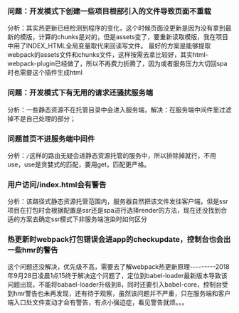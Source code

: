 ### 问题：开发模式下创建一些项目根部引入的文件导致页面不重载
分析：其实热更新已经检测到程序的变化，这个时候页面没更新是因为没有拿到最新的模版，计算的chunks是对的，但是assets变了，要重新读取模版，我在项目中用了INDEX_HTML全局变量取代来回读写文件。
最好的方案是能够提取webpack的assets文件和chunks文件，这样按需去拿比较好，其实html-webpack-plugin已经做了，所以不再费力折腾了，因为或者服务压力大切回spa时也需要这个插件生成html


### 问题：开发模式下有无用的请求还骚扰服务端
分析：一些静态资源不在托管目录中会进入服务端，解决：在服务端中间件里过滤掉不是自己处理的部分；


### 问题首页不进服务端中间件
分析：`/`这样的路由无疑会进静态资源托管的服务中，所以排除掉就行，不用use，use是贪婪式的匹配，要用get，匹配更严格。


### 用户访问/index.html会有警告
分析：该路径式静态资源托管范围内，服务器自然把该文件发往客户端，但是ssr项目在打包时会根据配置是ssr还是spa进行选择render的方法，现在还没找到合适的方案去确定ssr模式下非服务端渲染时如何区分


### 热更新时webpack打包错误会进app的checkupdate，控制台也会出一些hmr的警告
这个问题还没解决，优先级不高，需要去了解webpack热更新原理---------2018年9月28日凌晨1点15终于解决这个问题了，定位到babel-loader最新版本导致该问题出现，不能将babael-loader升级到8，同时还要引入babel-core，控制台受到hmr警告也未再发现，还有待于观察，虽然该问题并不严重，只在服务端和客户端入口处文件变动才会有警告，有点小强迫症，看见警告就烦。。。